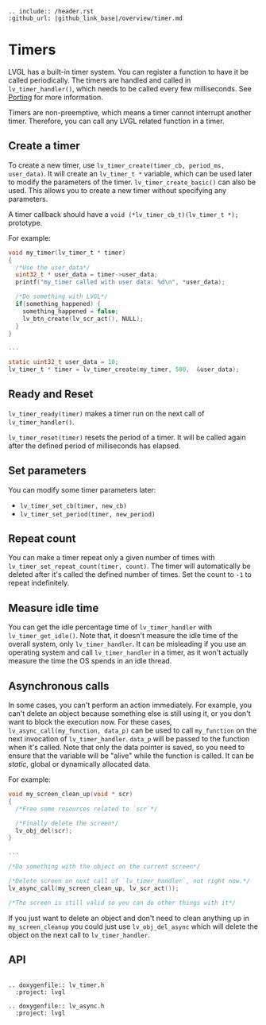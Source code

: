 ```eval_rst
.. include:: /header.rst
:github_url: |github_link_base|/overview/timer.md
```
# Timers

LVGL has a built-in timer system. You can register a function to have it be called periodically. The timers are handled and called in `lv_timer_handler()`, which needs to be called every few milliseconds.
See [Porting](/porting/timer-handler) for more information.

Timers are non-preemptive, which means a timer cannot interrupt another timer. Therefore, you can call any LVGL related function in a timer.


## Create a timer
To create a new timer, use `lv_timer_create(timer_cb, period_ms, user_data)`. It will create an `lv_timer_t *` variable, which can be used later to modify the parameters of the timer.
`lv_timer_create_basic()` can also be used. This allows you to create a new timer without specifying any parameters.

A timer callback should have a `void (*lv_timer_cb_t)(lv_timer_t *);` prototype.

For example:
```c
void my_timer(lv_timer_t * timer)
{
  /*Use the user_data*/
  uint32_t * user_data = timer->user_data;
  printf("my_timer called with user data: %d\n", *user_data);

  /*Do something with LVGL*/
  if(something_happened) {
    something_happened = false;
    lv_btn_create(lv_scr_act(), NULL);
  }
}

...

static uint32_t user_data = 10;
lv_timer_t * timer = lv_timer_create(my_timer, 500,  &user_data);

```

## Ready and Reset

`lv_timer_ready(timer)` makes a timer run on the next call of `lv_timer_handler()`.

`lv_timer_reset(timer)` resets the period of a timer. It will be called again after the defined period of milliseconds has elapsed.


## Set parameters
You can modify some timer parameters later:
- `lv_timer_set_cb(timer, new_cb)`
- `lv_timer_set_period(timer, new_period)`

## Repeat count

You can make a timer repeat only a given number of times with `lv_timer_set_repeat_count(timer, count)`. The timer will automatically be deleted after it's called the defined number of times. Set the count to `-1` to repeat indefinitely.


## Measure idle time

You can get the idle percentage time of `lv_timer_handler` with `lv_timer_get_idle()`. Note that, it doesn't measure the idle time of the overall system, only `lv_timer_handler`.
It can be misleading if you use an operating system and call `lv_timer_handler` in a timer, as it won't actually measure the time the OS spends in an idle thread.

## Asynchronous calls

In some cases, you can't perform an action immediately. For example, you can't delete an object because something else is still using it, or you don't want to block the execution now.
For these cases, `lv_async_call(my_function, data_p)` can be used to call `my_function` on the next invocation of `lv_timer_handler`. `data_p` will be passed to the function when it's called.
Note that only the data pointer is saved, so you need to ensure that the variable will be "alive" while the function is called. It can be *static*, global or dynamically allocated data.

For example:
```c
void my_screen_clean_up(void * scr)
{
  /*Free some resources related to `scr`*/

  /*Finally delete the screen*/
  lv_obj_del(scr);
}

...

/*Do something with the object on the current screen*/

/*Delete screen on next call of `lv_timer_handler`, not right now.*/
lv_async_call(my_screen_clean_up, lv_scr_act());

/*The screen is still valid so you can do other things with it*/

```

If you just want to delete an object and don't need to clean anything up in `my_screen_cleanup` you could just use `lv_obj_del_async` which will delete the object on the next call to `lv_timer_handler`.

## API

```eval_rst

.. doxygenfile:: lv_timer.h
  :project: lvgl

.. doxygenfile:: lv_async.h
  :project: lvgl

```
